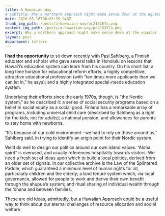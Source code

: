 ```yaml
---
title: A Hawaiian Way
# subtitle: Why a northern approach might make sense down at the equator
date: 2020-03-16T08:03:39.948Z
thumb_img_path: /posts/a-hawaiian-way/pc215357a.png
content_img_path: /posts/a-hawaiian-way/pc215357a.png
excerpt: Why a northern approach might make sense down at the equator
layout: post
department: letters
---
```

**I had the opportunity** to sit down recently with <a href="https://twitter.com/pasi_sahlberg">Pasi Sahlberg</a>, a Finnish educator and scholar who gave several talks in Honolulu on lessons that Hawai‘i’s education system can learn from his country. On his short list: a long time horizon for educational reform efforts; a highly competitive, attractive educational profession (with “ten times more applicants than we can let in,” he says); and a highly integrated special-needs education system.

Underlying their efforts since the early 1970s, though, is “the Nordic system,” as he described it: a series of social security programs based on a belief in social equity as a social good. Finland has a remarkable array of programs, including universal child care (described by Sahlberg as a right for the kids, not for adults); a national pension; and allowances for parents to stay home with newborns.

“It’s because of our cold environment—we had to rely on those around us,” Sahlberg said, in trying to identify an origin point for their Nordic system.

We’d do well to design our politics around our own island values. “Aloha spirit” is overused, and usually references hospitality towards visitors. We need a fresh set of ideas upon which to build a local politics, derived from an older set of signals. In our collective archive is the Law of the Splintered Paddle, which guaranteed a minimum level of human rights for all, particularly children and the elderly; a land tenure system which, via local governance, allowed for people to work and derive their own benefit through the ahupua‘a system; and ritual sharing of individual wealth through the ‘ohana and between families.

These are old ideas, admittedly, but a Hawaiian Approach could be a useful way to think about our eternal challenges of resource allocation and social welfare.